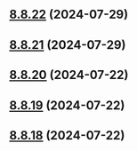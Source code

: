 ## [8.8.22](https://github.com/msobiecki/eslint-config/compare/v8.8.21...v8.8.22) (2024-07-29)



## [8.8.21](https://github.com/msobiecki/eslint-config/compare/v8.8.20...v8.8.21) (2024-07-29)



## [8.8.20](https://github.com/msobiecki/eslint-config/compare/v8.8.19...v8.8.20) (2024-07-22)



## [8.8.19](https://github.com/msobiecki/eslint-config/compare/v8.8.18...v8.8.19) (2024-07-22)



## [8.8.18](https://github.com/msobiecki/eslint-config/compare/v8.8.17...v8.8.18) (2024-07-22)



